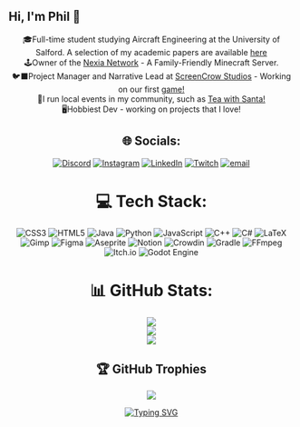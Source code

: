 ## Hi, I'm Phil 🚂
<div align="center">
🎓Full-time student studying Aircraft Engineering at the University of Salford. A selection of my academic papers are available <a href="https://github.com/PhileasFogg3?tab=repositories" target="_blank">here</a><br/>
🕹️Owner of the <a href="https://playnexia.net/" target="_blank">Nexia Network</a> - A Family-Friendly Minecraft Server. <br/>
🐦‍⬛Project Manager and Narrative Lead at <a href="https://screencrowstudios.com/home" target="_blank">ScreenCrow Studios</a> - Working on our first <a href="https://thedreamlurker.screencrowstudios.com/" target="_blank">game!</a><br/>
🎅I run local events in my community, such as <a href="https://teawithsanta.com" target="_blank">Tea with Santa!</a><br/>
🖥️Hobbiest Dev - working on projects that I love!

## 🌐 Socials:
[![Discord](https://img.shields.io/badge/Discord-%237289DA.svg?logo=discord&logoColor=white)](https://discord.gg/https://discord.gg/eDfzCvZPVu) [![Instagram](https://img.shields.io/badge/Instagram-%23E4405F.svg?logo=Instagram&logoColor=white)](https://instagram.com/__phil3__) [![LinkedIn](https://img.shields.io/badge/LinkedIn-%230077B5.svg?logo=linkedin&logoColor=white)](https://www.linkedin.com/in/philip-beswick-81a385250/) [![Twitch](https://img.shields.io/badge/Twitch-%239146FF.svg?logo=Twitch&logoColor=white)](https://twitch.tv/phileasfogg3) [![email](https://img.shields.io/badge/Email-D14836?logo=gmail&logoColor=white)](mailto:philip.beswick@hotmail.com) 

# 💻 Tech Stack:
![CSS3](https://img.shields.io/badge/css3-%231572B6.svg?style=for-the-badge&logo=css3&logoColor=white) ![HTML5](https://img.shields.io/badge/html5-%23E34F26.svg?style=for-the-badge&logo=html5&logoColor=white) ![Java](https://img.shields.io/badge/java-%23ED8B00.svg?style=for-the-badge&logo=openjdk&logoColor=white) ![Python](https://img.shields.io/badge/python-3670A0?style=for-the-badge&logo=python&logoColor=ffdd54) ![JavaScript](https://img.shields.io/badge/javascript-%23323330.svg?style=for-the-badge&logo=javascript&logoColor=%23F7DF1E) ![C++](https://img.shields.io/badge/c++-%2300599C.svg?style=for-the-badge&logo=c%2B%2B&logoColor=white) ![C#](https://img.shields.io/badge/c%23-%23239120.svg?style=for-the-badge&logo=csharp&logoColor=white) ![LaTeX](https://img.shields.io/badge/latex-%23008080.svg?style=for-the-badge&logo=latex&logoColor=white) ![Gimp](https://img.shields.io/badge/Gimp-657D8B?style=for-the-badge&logo=gimp&logoColor=FFFFFF) ![Figma](https://img.shields.io/badge/figma-%23F24E1E.svg?style=for-the-badge&logo=figma&logoColor=white) ![Aseprite](https://img.shields.io/badge/Aseprite-FFFFFF?style=for-the-badge&logo=Aseprite&logoColor=#7D929E) ![Notion](https://img.shields.io/badge/Notion-%23000000.svg?style=for-the-badge&logo=notion&logoColor=white) ![Crowdin](https://img.shields.io/badge/Crowdin-2E3340.svg?style=for-the-badge&logo=Crowdin&logoColor=white) ![Gradle](https://img.shields.io/badge/Gradle-02303A.svg?style=for-the-badge&logo=Gradle&logoColor=white) ![FFmpeg](https://shields.io/badge/FFmpeg-%23171717.svg?logo=ffmpeg&style=for-the-badge&labelColor=171717&logoColor=5cb85c) ![Itch.io](https://img.shields.io/badge/Itch-%23FF0B34.svg?style=for-the-badge&logo=Itch.io&logoColor=white) ![Godot Engine](https://img.shields.io/badge/GODOT-%23FFFFFF.svg?style=for-the-badge&logo=godot-engine)
# 📊 GitHub Stats:
![](https://github-readme-stats.vercel.app/api?username=PhileasFogg3&theme=dark&hide_border=false&include_all_commits=true&count_private=true)<br/>
![](https://nirzak-streak-stats.vercel.app/?user=PhileasFogg3&theme=dark&hide_border=false)<br/>
![](https://github-readme-stats.vercel.app/api/top-langs/?username=PhileasFogg3&theme=dark&hide_border=false&include_all_commits=true&count_private=true&layout=compact)

## 🏆 GitHub Trophies
![](https://github-profile-trophy.vercel.app/?username=PhileasFogg3&theme=radical&no-frame=false&no-bg=false&margin-w=4)


<a href="https://git.io/typing-svg"><img src="https://readme-typing-svg.demolab.com?font=Lobster&pause=1000&color=87CEEB&center=true&width=435&lines=You'll+Never+Walk+Alone" alt="Typing SVG" /></a>

<!-- Proudly created with GPRM ( https://gprm.itsvg.in ) -->
